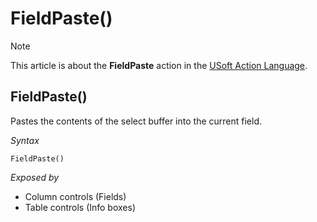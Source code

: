 # FieldPaste()



> [!NOTE]
> This article is about the **FieldPaste** action in the [USoft Action Language](/docs/Task%20flow/Action%20Language%20reference/USoft%20Action%20Language.md).

## **FieldPaste()**

Pastes the contents of the select buffer into the current field.

*Syntax*

```
FieldPaste()
```

*Exposed by*

- Column controls (Fields)
- Table controls (Info boxes)